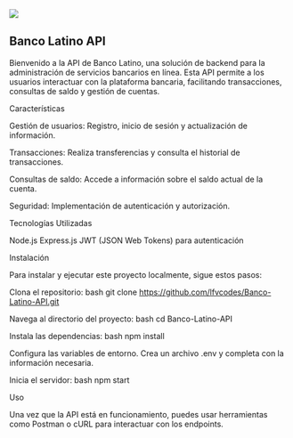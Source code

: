 <a href="https://skillicons.dev">
  <img src="https://skillicons.dev/icons?i=nodejs&perline=15" />
</a>

## Banco Latino API

Bienvenido a la API de Banco Latino, una solución de backend para la administración de servicios bancarios en línea. Esta API permite a los usuarios interactuar con la plataforma bancaria, facilitando transacciones, consultas de saldo y gestión de cuentas.

Características

Gestión de usuarios: Registro, inicio de sesión y actualización de información.

Transacciones: Realiza transferencias y consulta el historial de transacciones.

Consultas de saldo: Accede a información sobre el saldo actual de la cuenta.

Seguridad: Implementación de autenticación y autorización.

Tecnologías Utilizadas

Node.js
Express.js
JWT (JSON Web Tokens) para autenticación

Instalación

Para instalar y ejecutar este proyecto localmente, sigue estos pasos:

Clona el repositorio:
bash
git clone https://github.com/lfvcodes/Banco-Latino-API.git

Navega al directorio del proyecto:
bash
cd Banco-Latino-API

Instala las dependencias:
bash
npm install

Configura las variables de entorno. Crea un archivo .env y completa con la información necesaria.

Inicia el servidor:
bash
npm start

Uso

Una vez que la API está en funcionamiento, puedes usar herramientas como Postman o cURL para interactuar con los endpoints.
